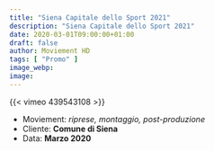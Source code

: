 ```yaml
---
title: "Siena Capitale dello Sport 2021"
description: "Siena Capitale dello Sport 2021"
date: 2020-03-01T09:00:00+01:00
draft: false
author: Moviement HD
tags: [ "Promo" ]
image_webp:
image:
---
```


{{< vimeo 439543108 >}}
<br>

- Moviement: *riprese, montaggio, post-produzione*
- Cliente: **Comune di Siena**
- Data: **Marzo 2020**
